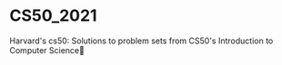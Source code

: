 # CS50_2021
Harvard's cs50: Solutions to problem sets from CS50's Introduction to Computer Science🚀
